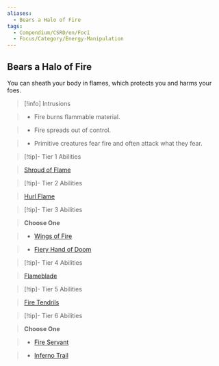 ```yaml
---
aliases:
  - Bears a Halo of Fire
tags:
  - Compendium/CSRD/en/Foci
  - Focus/Category/Energy-Manipulation
---
```

  
    
## Bears a Halo of Fire    
You can sheath your body in flames, which protects you and harms your foes.    
  
>[!info] Intrusions    
>- Fire burns flammable material.    
>- Fire spreads out of control.    
>- Primitive creatures fear fire and often attack what they fear.    
  
  
>[!tip]- Tier 1 Abilities    
> [Shroud of Flame](Shroud-of-Flame.md)    
  
  
>[!tip]- Tier 2 Abilities    
> [Hurl Flame](Hurl-Flame.md)    
  
  
>[!tip]- Tier 3 Abilities    
> **Choose One**    
>- [Wings of Fire](Wings-of-Fire.md)    
>- [Fiery Hand of Doom](Fiery-Hand-of-Doom.md)    
  
  
>[!tip]- Tier 4 Abilities    
> [Flameblade](Flameblade.md)    
  
  
>[!tip]- Tier 5 Abilities    
> [Fire Tendrils](Fire-Tendrils.md)    
  
  
>[!tip]- Tier 6 Abilities    
> **Choose One**    
>- [Fire Servant](Fire-Servant.md)    
>- [Inferno Trail](Inferno-Trail.md)